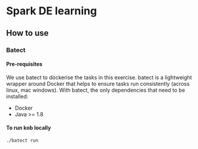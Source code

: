 # Spark DE learning

## How to use

### Batect

#### Pre-requisites
We use batect to dockerise the tasks in this exercise. 
batect is a lightweight wrapper around Docker that helps to ensure tasks run consistently (across linux, mac windows).
With batect, the only dependencies that need to be installed:
- Docker
- Java >= 1.8

#### To run kob locally
```bash
./batect run
```
